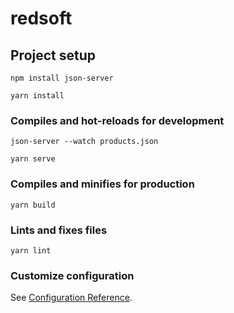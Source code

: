 # redsoft

## Project setup
```
npm install json-server
```

```
yarn install
```

### Compiles and hot-reloads for development
```
json-server --watch products.json
```

```
yarn serve
```

### Compiles and minifies for production
```
yarn build
```

### Lints and fixes files
```
yarn lint
```

### Customize configuration
See [Configuration Reference](https://cli.vuejs.org/config/).



